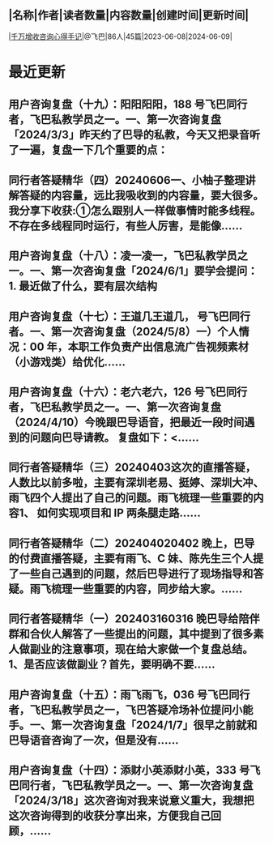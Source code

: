 |名称|作者|读者数量|内容数量|创建时间|更新时间|
---
|[千万增收咨询心得手记](https://xiaobot.net/p/fbzx?refer=0b133df9-27dc-423b-8101-639049001c13)|@飞巴|86人|45篇|2023-06-08|2024-06-09|

# 最近更新
## 用户咨询复盘（十九）：阳阳阳阳，188 号飞巴同行者，飞巴私教学员之一。一、第一次咨询复盘「2024/3/3」昨天约了巴导的私教，今天又把录音听了一遍，复盘一下几个重要的点：
## 同行者答疑精华（四）20240606一、小柚子整理讲解答疑的内容量，远比我吸收到的内容量，要大很多。我分享下收获:①怎么跟别人一样做事情时能多线程。不存在多线程同时运行，有些人厉害，是能像......
## 用户咨询复盘（十八）：凌一凌一，飞巴私教学员之一。一、第一次咨询复盘「2024/6/1」要学会提问：1. 最近做了什么，要有层次结构
## 用户咨询复盘（十七）：王道几王道几， 号飞巴同行者。一、第一次咨询复盘（2024/5/8）一）个人情况：00 年，本职工作负责产出信息流广告视频素材（小游戏类）给优化......
## 用户咨询复盘（十六）：老六老六，126 号飞巴同行者，飞巴私教学员之一。一、第一次咨询复盘（2024/4/10）今晚跟巴导语音，把最近一段时间遇到的问题向巴导请教。 复盘如下：<......
## 同行者答疑精华（三）20240403这次的直播答疑，人数比以前多啦，主要有深圳老易、挺婷、深圳大冲、雨飞四个人提出了自己的问题。雨飞梳理一些重要的内容1、 如何实现项目和 IP 两条腿走路......
## 同行者答疑精华（二）202404020402 晚上，巴导的付费直播答疑，主要有雨飞、C 妹、陈先生三个人提了一些自己遇到的问题，然后巴导进行了现场指导和答疑。雨飞梳理一些重要的内容，同步给大家。......
## 同行者答疑精华（一）202403160316 晚巴导给陪伴群和合伙人解答了一些提出的问题，其中提到了很多素人做副业的注意事项，现在给大家做一个复盘总结。1、是否应该做副业？首先，要明确不要......
## 用户咨询复盘（十五）：雨飞雨飞，036 号飞巴同行者，飞巴私教学员之一，飞巴答疑冷场补位提问小能手。一、第一次咨询复盘「2024/1/7」很早之前就和巴导语音咨询了一次，但是没有......
## 用户咨询复盘（十四）：添财小英添财小英，333 号飞巴同行者，飞巴私教学员之一。一、第一次咨询复盘「2024/3/18」这次咨询对我来说意义重大，我想把这次咨询得到的收获分享出来，方便我自己回顾，......

